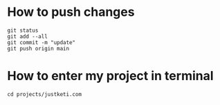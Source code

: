 # How to push changes

```
git status
git add --all
git commit -m "update"
git push origin main
```
# How to enter my project in terminal

```
cd projects/justketi.com
```
